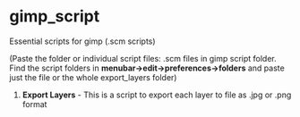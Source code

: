 # gimp_script
Essential scripts for gimp (.scm scripts)

(Paste the folder or individual script files: .scm files in gimp script folder. Find the script folders in **menubar->edit->preferences->folders** and paste just the file or the whole export_layers folder)

1. <b>Export Layers</b> - This is a script to export each layer to file as .jpg or .png format

